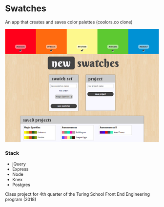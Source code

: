 # Swatches

An app that creates and saves color palettes (coolors.co clone)

![Swatches screenshot](./public/swatches1.png)  

### Stack
- jQuery
- Express
- Node
- Knex
- Postgres

Class project for 4th quarter of the Turing School Front End Engineering program (2018)